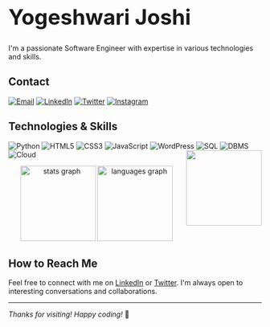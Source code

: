 
<!-- Brief Introduction -->
<h1 style="font-size: 3em;">Yogeshwari Joshi</h1>
I'm a passionate Software Engineer with expertise in various technologies and skills.

<!-- Contact Information -->
## Contact
[![Email](https://img.shields.io/badge/Email-0077B5?style=for-the-badge&logo=gmail&logoColor=white)](mailto:joshiy1257@gmail.com)
[![LinkedIn](https://img.shields.io/badge/LinkedIn-0077B5?style=for-the-badge&logo=linkedin&logoColor=white)](https://www.linkedin.com/in/yogeshwari-joshi-21182a21b/)
[![Twitter](https://img.shields.io/badge/Twitter-1DA1F2?style=for-the-badge&logo=twitter&logoColor=white)](https://twitter.com/joshiy1257)
[![Instagram](https://img.shields.io/badge/Instagram-E4405F?style=for-the-badge&logo=instagram&logoColor=white)](https://www.instagram.com/yugaahaha/)

<!-- Technologies & Skills Icons -->
## Technologies & Skills
<p>
  <img src="https://img.shields.io/badge/Python-3776AB?style=for-the-badge&logo=python&logoColor=white" alt="Python">
  <img src="https://img.shields.io/badge/HTML5-E34F26?style=for-the-badge&logo=html5&logoColor=white" alt="HTML5">
  <img src="https://img.shields.io/badge/CSS3-1572B6?style=for-the-badge&logo=css3&logoColor=white" alt="CSS3">
  <img src="https://img.shields.io/badge/JavaScript-F7DF1E?style=for-the-badge&logo=javascript&logoColor=black" alt="JavaScript">
  <img src="https://img.shields.io/badge/WordPress-21759B?style=for-the-badge&logo=wordpress&logoColor=white" alt="WordPress">
  <img src="https://img.shields.io/badge/SQL-4479A1?style=for-the-badge&logo=postgresql&logoColor=white" alt="SQL">
  <img src="https://img.shields.io/badge/DBMS-003545?style=for-the-badge&logo=mongodb&logoColor=white" alt="DBMS">
  <img src="https://img.shields.io/badge/Cloud%20Computing-4285F4?style=for-the-badge&logo=google-cloud&logoColor=white" alt="Cloud">
  <img align="right" height="150" src="https://i.imgflip.com/65efzo.gif"  />
</p>

<!-- GitHub Stats -->
<div align="center">
  <img src="https://github-readme-stats.vercel.app/api?username=JOSHIYOGESHWARI&hide_title=false&hide_rank=false&show_icons=true&include_all_commits=true&count_private=true&disable_animations=false&theme=dracula&locale=en&hide_border=false" height="150" alt="stats graph"  />
  <img src="https://github-readme-stats.vercel.app/api/top-langs?username=JOSHIYOGESHWARI&locale=en&hide_title=false&layout=compact&card_width=320&langs_count=5&theme=dracula&hide_border=false" height="150" alt="languages graph"  />
</div>

<!-- How to Reach Me -->
## How to Reach Me
Feel free to connect with me on [LinkedIn](https://www.linkedin.com/in/yogeshwari-joshi-21182a21b/) or [Twitter](https://twitter.com/joshiy1257). I'm always open to interesting conversations and collaborations.

<!-- Footer -->
---
_Thanks for visiting! Happy coding!_ 🚀
